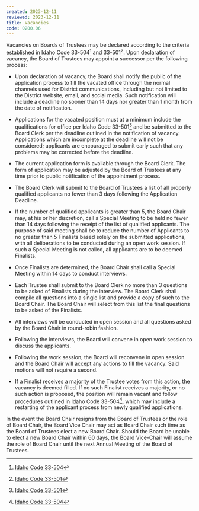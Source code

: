 ```yaml
---
created: 2023-12-11
reviewed: 2023-12-11
title: Vacancies
code: 0200.06
---
```


Vacancies on Boards of Trustees may be declared according to the criteria established in Idaho Code 33-504[^ic-33-504] and 33-501[^ic-33-501].  Upon declaration of vacancy, the Board of Trustees may appoint a successor per the following process:

- Upon declaration of vacancy, the Board shall notify the public of the application process to fill the vacated office through the normal channels used for District communications, including but not limited to the District website, email, and social media. Such notification will include a deadline no sooner than 14 days nor greater than 1 month from the date of notification.

- Applications for the vacated position must at a minimum include the qualifications for office per Idaho Code 33-501[^ic-33-501] and be submitted to the Board Clerk per the deadline outlined in the notification of vacancy. Applications which are incomplete at the deadline will not be considered; applicants are encouraged to submit early such that any problems may be corrected before the deadline.

- The current application form is available through the Board Clerk. The form of application may be adjusted by the Board of Trustees at any time prior to public notification of the appointment process.

- The Board Clerk will submit to the Board of Trustees a list of all properly qualified applicants no fewer than 3 days following the Application Deadline.

- If the number of qualified applicants is greater than 5, the Board Chair may, at his or her discretion, call a Special Meeting to be held no fewer than 14 days following the receipt of the list of qualified applicants. The purpose of said meeting shall be to reduce the number of Applicants to no greater than 5 Finalists based solely on the submitted applications, with all deliberations to be conducted during an open work session. If such a Special Meeting is not called, all applicants are to be deemed Finalists.

- Once Finalists are determined, the Board Chair shall call a Special Meeting within 14 days to conduct interviews.

- Each Trustee shall submit to the Board Clerk no more than 3 questions to be asked of Finalists during the interview. The Board Clerk shall compile all questions into a single list and provide a copy of such to the Board Chair. The Board Chair will select from this list the final questions to be asked of the Finalists.

- All interviews will be conducted in open session and all questions asked by the Board Chair in round-robin fashion.

- Following the interviews, the Board will convene in open work session to discuss the applicants.

- Following the work session, the Board will reconvene in open session and the Board Chair will accept any actions to fill the vacancy. Said motions will not require a second.

- If a Finalist receives a majority of the Trustee votes from this action, the vacancy is deemed filled. If no such Finalist receives a majority, or no such action is proposed, the position will remain vacant and follow procedures outlined in Idaho Code 33-504[^ic-33-504], which may include a restarting of the applicant process from newly qualified applications.

In the event the Board Chair resigns from the Board of Trustees or the role of Board Chair, the Board Vice Chair may act as Board Chair such time as the Board of Trustees elect a new Board Chair. Should the Board be unable to elect a new Board Chair within 60 days, the Board Vice-Chair will assume the role of Board Chair until the next Annual Meeting of the Board of Trustees.

[^ic-33-501]: [Idaho Code 33-501](https://legislature.idaho.gov/statutesrules/idstat/title33/t33ch5/sect33-501)
[^ic-33-504]: [Idaho Code 33-504](https://legislature.idaho.gov/statutesrules/idstat/title33/t33ch5/sect33-504/)
